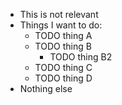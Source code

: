 - This is not relevant
- Things I want to do:
    - TODO thing A
    - TODO thing B
        - TODO thing B2
    - TODO thing C
    - TODO thing D
- Nothing else
